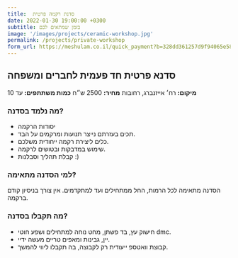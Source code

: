 ```yaml
---
title:  סדנת רקמה פרטית
date: 2022-01-30 19:00:00 +0300
subtitle: בזמן שמתאים לכם
image: '/images/projects/ceramic-workshop.jpg'
permalink: /projects/private-workshop
form_url: https://meshulam.co.il/quick_payment?b=328dd361257d9f94065e585cdc66cfec
---
```


## סדנא פרטית חד פעמית לחברים ומשפחה

**מיקום:** רח׳ אייזנברג, רחובות
**מחיר:** 2500 ש״ח
**כמות משתתפים:** עד 10

### מה נלמד בסדנה?

- יסודות הרקמה
- תכים בעזרתם נייצר תנועות ומרקמים על הבד.
- כלים ליצירת רקמה ייחודית משלכם.
- שימוש במדבקות ובטושים לרקמה.
- קבלת תהליך וסבלנות :)

### למי הסדנה מתאימה?

הסדנה מתאימה לכל הרמות, החל ממתחילים ועד למתקדמים. אין צורך בניסיון קודם ברקמה.

### מה תקבלו בסדנה?

- חישוק עץ, בד פשתן, מחט נוחה למתחילים ושפע חוטי dmc.
- יין, גבינות ומאפים טריים מעשה ידיי.
- קבוצת וואטספ ייעודית רק לקבוצה, בה תקבלו ליווי להמשך.
